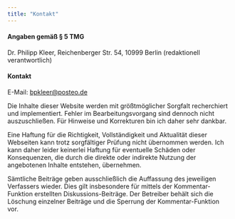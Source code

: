 ```yaml
---
title: "Kontakt"
---
```


#### Angaben gemäß § 5 TMG

Dr. Philipp Kleer, Reichenberger Str. 54, 10999 Berlin
(redaktionell verantwortlich)

#### Kontakt

E-Mail: bpkleer@posteo.de

Die Inhalte dieser Website werden mit größtmöglicher Sorgfalt recherchiert und implementiert. Fehler im Bearbeitungsvorgang sind dennoch nicht auszuschließen. Für Hinweise und Korrekturen bin ich daher sehr dankbar.

Eine Haftung für die Richtigkeit, Vollständigkeit und Aktualität dieser Webseiten kann trotz sorgfältiger Prüfung nicht übernommen werden. Ich kann daher leider keinerlei Haftung für eventuelle Schäden oder Konsequenzen, die durch die direkte oder indirekte Nutzung der angebotenen Inhalte entstehen, übernehmen.

Sämtliche Beiträge geben ausschließlich die Auffassung des jeweiligen Verfassers wieder. Dies gilt insbesondere für mittels der Kommentar-Funktion erstellten Diskussions-Beiträge. Der Betreiber behält sich die Löschung einzelner Beiträge und die Sperrung der Kommentar-Funktion vor.
